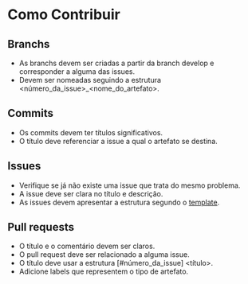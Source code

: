 # Como Contribuir

## Branchs

* As branchs devem ser criadas a partir da branch develop e corresponder a alguma das issues.
* Devem ser nomeadas seguindo a estrutura <número_da_issue>_<nome_do_artefato>.

## Commits

* Os commits devem ter títulos significativos.
* O título deve referenciar a issue a qual o artefato se destina.

## Issues

* Verifique se já não existe uma issue que trata do mesmo problema.
* A issue deve ser clara no título e descrição.
* As issues devem apresentar a estrutura segundo o [template](issues.md).

## Pull requests

* O título e o comentário devem ser claros.
* O pull request deve ser relacionado a alguma issue.
* O título deve usar a estrutura [#número_da_issue] <título>.
* Adicione labels que representem o tipo de artefato.
